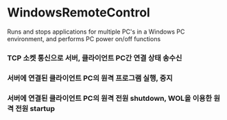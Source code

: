# WindowsRemoteControl
Runs and stops applications for multiple PC's in a Windows PC environment, and performs PC power on/off functions

### TCP 소켓 통신으로 서버, 클라이언트 PC간 연결 상태 송수신
### 서버에 연결된 클라이언트 PC의 원격 프로그램 실행, 중지
### 서버에 연결된 클라이언트 PC의 원격 전원 shutdown, WOL을 이용한 원격 전원 startup
